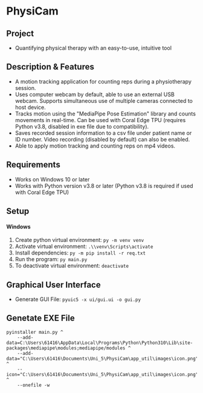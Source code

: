 # PhysiCam

## Project
- Quantifying physical therapy with an easy-to-use, intuitive tool

## Description & Features
- A motion tracking application for counting reps during a physiotherapy session.
- Uses computer webcam by default, able to use an external USB webcam. Supports simultaneous use of multiple cameras connected to host device.
- Tracks motion using the "MediaPipe Pose Estimation" library and counts movements in real-time. Can be used with Coral Edge TPU (requires Python v3.8, disabled in exe file due to compatibility).
- Saves recorded session information to a csv file under patient name or ID number. Video recording (disabled by default) can also be enabled.
- Able to apply motion tracking and counting reps on mp4 videos.

## Requirements
- Works on Windows 10 or later
- Works with Python version v3.8 or later (Python v3.8 is required if used with Coral Edge TPU)

## Setup

<!--
### Mac / Linux
1.  Create python virtual environment: `python3 -m venv venv`
2.  Activate virtual environment: `source venv/bin/activate`
3.  Install dependencies: `python3 -m pip install -r req.txt`
4.  Run the program: `python3 src/main.py`
5.  To deactivate virtual environment: `deactivate`
-->

#### Windows
1.  Create python virtual environment: `py -m venv venv`
2.  Activate virtual environment: `.\\venv\Scripts\activate`
3.  Install dependencies: `py -m pip install -r req.txt`
4.  Run the program: `py main.py`
5.  To deactivate virtual environment: `deactivate`

## Graphical User Interface
- Generate GUI File: `pyuic5 -x ui/gui.ui -o gui.py`

## Genetate EXE File
```
pyinstaller main.py ^
    --add-data=C:\Users\61416\AppData\Local\Programs\Python\Python310\Lib\site-packages\mediapipe\modules;mediapipe/modules ^
    --add-data="C:\Users\61416\Documents\Uni_5\PhysiCam\app_util\images\icon.png";app_util/images/icon.png ^
    --icon="C:\Users\61416\Documents\Uni_5\PhysiCam\app_util\images\icon.png" ^
    --onefile -w
```